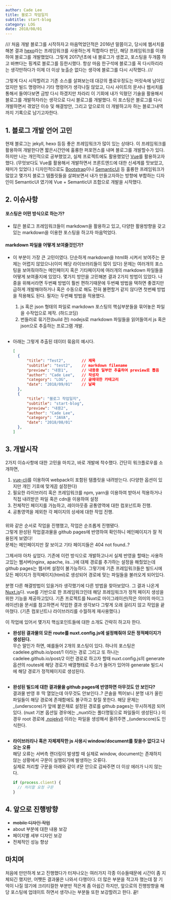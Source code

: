 ```yaml
---
author: Cade Lee
title: 블로그 작업일지
subtitle: start-blog
category: LOG
date: 2018/08/01
---
```


///
처음 개발 블로그를 시작하자고 마음먹었던적은 2016년 말쯤이고, 당시에 웹서치를 해본 결과 [hexo][hexo]라는 프레임워크를 사용하는게 적합하다 판단, 해당 프레임워크를 이용하여 블로그를 개발했었다. 그렇게 2017년초에 내 블로그가 생겼고, 포스팅을 두개쯤 하고 바쁘다는 핑계로 블로그를 등한시했다.
항상 마음 한구석에 블로그를 꼭 다시하리라는 생각만하다가 이제 더 이상 늦출순 없다는 생각에 블로그를 다시 시작했다.
///

그렇게 다시 시작할려고 기존 소스를 살펴보는데 대강의 플로우정도는 머릿속에 남아있었지만 빌드 명령어나 기타 명령어가 생각나질 않았고, 다시 사이트의 문서나 웹서치를 통해서 들여다보면 금방 다시 하겠지만 차라리 이 기회에 내가 익혔던 기술을 활용해서 블로그를 개발하자라는 생각으로 다시 블로그를 개발했다. 이 포스팅은 블로그를 다시 개발하면서 겪었던 이슈 및 해결방안, 그리고 앞으로의 더 개발하고자 하는 블로그내역까지 기록으로 남기고자한다.

## 1. 블로그 개발 언어 고민
현재 블로그는 jekyll, hexo 등등 좋은 프레임워크가 많이 있는 상태다. 이 프레임워크를 활용하여 개발한다면 짧은시간안에 훌륭한 퍼포먼스를 내며 블로그를 개발할수가 있다. 하지만 나는 개인적으로 공부했었고, 실제 프로젝트에도 활용했었던 [Vue][Vue]를 활용하고자 했다. (무엇보다도 Vue를 활용해서 개발하면서 프론트엔드에 대한 신세계를 맛보았고, 재미가 있었다.)
디자인적으로도 [Bootstrap][bs]이나 [SemanticUI][si] 등 훌륭한 프레임워크가 많았고 몇가지 블로그 템플릿들을 살펴보면서 내가 만들고자하는 방향에 부합하는 디자인이 SemanticUI 였기에 Vue + SemanticUI 조합으로 개발을 시작했다.

## 2. 이슈사항
#### 포스팅은 어떤 방식으로 하는가?
* 많은 블로그 프레임워크들이 markdown을 활용하고 있고, 다양한 활용방향을 갖고있는 markdown을 이용한 포스팅을 하고자 마음먹었다.
#### markdown 파일을 어떻게 보여줄것인가?
* 이 부분이 가장 큰 고민이였다. 단순하게 markdown을 html화 시켜서 보여주는 문제는 어렵지 않았으나(이미 해당 라이브러리들이 많이 있다) 문제는 여러개의 포스팅을 보여줘야하는 메인페이지 혹은 기타페이지에 여러개의 markdown 파일들을 어떻게 보여줄지에 있었다.
몇가지 방안을 고민해본 결과 2가지 방법이 있었다. 나중을 위해서라면 두번째 방법이 훨씬 편하기때문에 두번째 방법을 택하면 좋겠지만 급하게 개발해야하거나 혹은 수동으로 해도 전혀 불편할거 같지 않다면 첫번째 방법을 적용해도 된다. 필자는 두번째 방법을 적용했다.

    1. js 혹은 json 형태의 파일로 markdown 포스팅의 핵심부분들을 묶어놓은 파일을 수작업으로 제작. (하드코딩)
    2. 번들러로 묶기전(build 전) nodejs로 markdown 파일들을 읽어들여서 js 혹은 json으로 추출하는 프로그램 개발.
##
+ 아래는 그렇게 추출된 데이터 묶음의 예시다.

  ```json
  [
    {
        "title": "Test2",       // 제목
        "subtitle": "test2",    // markdown filename
        "preview": "내용1",      // 내용중 일부만 추출하여 preview로 뽑음
        "author": "Cade Lee",   // 작성자
        "category": "LOG",      // 글에대한 카테고리
        "date": "2018/09/01"    // 날짜
    },
    {
        "title": "블로그 작업일지",
        "subtitle": "start-blog",
        "preview": "내용2",
        "author": "Cade Lee",
        "category": "JAVA",
        "date": "2018/08/01"
    },
  ]
  ```
## 3. 개발시작
2가지 이슈사항에 대한 고민을 마치고, 바로 개발에 착수했다. 간단히 워크플로우를 소개하면,
1. [vue-cli][vc]를 이용하여 webpack이 포함된 템플릿을 내려받는다. (다양한 옵션이 있지만 개인 기호에 맞게끔 설정한다)
2. 필요한 라이브러리 혹은 프레임워크를 npm, yarn을 이용하여 받아서 적용하거나 직접 내려받은 파일 혹은 cdn을 이용하여 설정
3. 전체적인 페이지를 가늠하고, 레이아웃중 공통영역에 대한 컴포넌트화 진행.
4. 공통영역을 제외한 각 페이지의 상세에 대한 작업 진행.
###
위와 같은 순서로 작업을 진행했고, 작업은 순조롭게 진행됐다.  
그렇게 완성된 작업결과물을 github pages에 반영하여 확인하니 메인페이지가 잘 적용된게 보였다!  
문제는 메인페이지만 잘 보이고 기타 페이지들은 404 not found..?  

그제서야 아차 싶었다. 기존에 이런 방식으로 개발하고나서 실제 반영을 할때는 사용하고있는 웹서버(nginx, apache, iis...)에 대체 경로를 추가하는 설정을 해줬었는데 github pages는 웹서버 설정이 불가능하다. 그렇기에 기존 프레임워크들은 빌드시에 모든 페이지가 정적페이지(html)로 생성되어 경로에 맞는 파일들을 불러오게 되어있다.

분명 다른 해결방법이 있을거라 생각했기에 다른 방법을 찾아보았다. 그 결과 나온게 [Nuxt.js][nuxt]다. vue를 기반으로 한 프레임워크인데 해당 프레임워크가 정적 페이지 생성을 위한 기능을 제공하고있다. 기존 프로젝트를 Nuxt로 마이그레이션(작은 의미의 마이그레이션)을 문서를 참고하면서 작업한 결과 생각보다 그렇게 오래 걸리지 않고 작업을 끝마쳤다. (기존 컴포넌트나 라이브러리를 수월하게 재사용했다.)

이 작업에 있어서 몇가지 핵심포인트들에 대한 소개도 간략히 하고자 한다.
- <strong>완성된 결과물의 모든 route를 nuxt.config.js에 설정해줘야 모든 정적페이지가 생성된다.</strong>  
무슨 말인가 하면, 예를들어 2개의 포스팅이 있다. 하나의 포스팅은 cadelee.github.io/post/1 이라는 경로 그리고 또 하나는 cadelee.github.io/post/2 이런 경로로 하고자 할때 nuxt.config.js의 generate 옵션의 routes에 해당 경로가 배열형태로 주소가 들어가 있어야 generate 빌드시에 해당 경로가 정적페이지로 생성된다.  
##
- <strong>완성된 빌드에 대한 결과물을 github pages에 반영하면 아무것도 안 보인다?</strong>  
결과물 반영 후 딱 열었는데 아무것도 안보인다..? 콘솔을 찍어보니 분명 내가 올린 파일들이 해당 경로에 존재함에도 불구하고 찾질 못한다. 해당 문제는 _(underscore)가 앞에 붙은채로 설정된 경로를 github pages는 무시하게끔 되어있다. (nuxt 기본 옵션일 경우에는 _nuxt라는 폴더명밑으로 파일들이 생성된다.) 이 경우 root 경로에 [.nojekyll][nj] 이라는 파일을 생성해서 올려주면 _(underscore)도 인식한다.
##
- <strong>라이브러리나 혹은 자체제작한 js 사용시 window/document를 찾을수 없다고 나오는 오류</strong>  
해당 오류는 서버측 랜더링이 발생할 때 실제로 window, document는 존재하지 않는 상황에서 구문이 실행되기에 발생하는 오류다.  
실제로 처리할 구문을 아래와 같이 if문 안으로 감싸주면 더 이상 에러가 나지 않는다.  

  ```javascript
  if (process.client) {
    // 처리할 요청 구문
  }
  ```

## 4. 앞으로 진행방향
- ~~mobile 디자인 작업~~
- about 부분에 대한 내용 보강
- 페이지별 세부 디자인 보강
- 전체적인 성능 향상

## 마치며
처음에 만만하게 보고 진행했다가 터져나오는 여러가지 각종 이슈들때문에 시간이 좀 지체되긴 했지만, 어쨋든 결과물은 나와서 다행이다.
더 많은 부분을 적고자 했는데 잘 기억이 나질 않기에 크리티컬한 부분만 적은게 좀 아쉽긴 하지만, 앞으로의 진행방향을 해당 포스팅에 업데이트 하면서 생각나는 부분들 또한 보강할려고 한다. 끝!

[hexo]: https://hexo.io
[Vue]: https://vuejs.org
[bs]: https://getbootstrap.com/
[si]: https://semantic-ui.com/
[vc]: https://cli.vuejs.org/
[nuxt]: https://nuxtjs.org/guide
[nj]: https://github.com/zeit/next.js/wiki/Deploying-a-Next.js-app-into-GitHub-Pages
